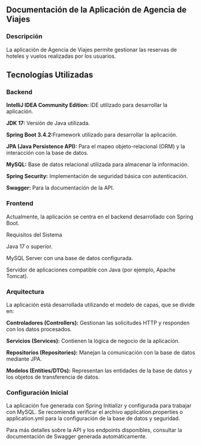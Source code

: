<h2>Documentación de la Aplicación de Agencia de Viajes</h2>

<h3>Descripción</h3>

La aplicación de Agencia de Viajes permite gestionar las reservas de hoteles y vuelos realizadas por los usuarios.

<h2>Tecnologías Utilizadas</h2>

<h3>Backend</h3>

<b>IntelliJ IDEA Community Edition:</b> IDE utilizado para desarrollar la aplicación.

<b>JDK 17:</b> Versión de Java utilizada.

<b>Spring Boot 3.4.2:</b>Framework utilizado para desarrollar la aplicación.

<b>JPA (Java Persistence API):</b> Para el mapeo objeto-relacional (ORM) y la interacción con la base de datos.

<b>MySQL:</b> Base de datos relacional utilizada para almacenar la información.

<b>Spring Security:</b> Implementación de seguridad básica con autenticación.

<b>Swagger:</b> Para la documentación de la API.

<h3>Frontend</h3>

Actualmente, la aplicación se centra en el backend desarrollado con Spring Boot.

Requisitos del Sistema

Java 17 o superior.

MySQL Server con una base de datos configurada.

Servidor de aplicaciones compatible con Java (por ejemplo, Apache Tomcat).

<h3>Arquitectura</h3>

La aplicación está desarrollada utilizando el modelo de capas, que se divide en:

<b>Controladores (Controllers):</b> Gestionan las solicitudes HTTP y responden con los datos procesados.

<b>Servicios (Services):</b> Contienen la lógica de negocio de la aplicación.

<b>Repositorios (Repositories):</b> Manejan la comunicación con la base de datos mediante JPA.

<b>Modelos (Entities/DTOs):</b> Representan las entidades de la base de datos y los objetos de transferencia de datos.

<h3>Configuración Inicial</h3>

La aplicación fue generada con Spring Initializr y configurada para trabajar con MySQL. Se recomienda verificar el archivo application.properties o application.yml para la configuración de la base de datos y seguridad.

Para más detalles sobre la API y los endpoints disponibles, consultar la documentación de Swagger generada automáticamente.

